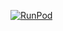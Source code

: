 [![RunPod](https://api.runpod.dev/badge/pierre818181/test)](https://dev.runpod.io/console/hub/pierre818181/test)
